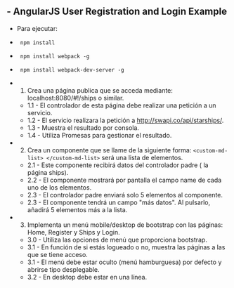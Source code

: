 ## - AngularJS User Registration and Login Example


* Para ejecutar:
 * <pre><code> npm install </code></pre>
 * <pre><code> npm install webpack -g </code></pre>
 * <pre><code> npm install webpack-dev-server -g </code></pre>

* 1. Crea una página publica que se acceda mediante: localhost:8080/#!/ships o similar.
    * 1.1 - El controlador de esta página debe realizar una petición a un servicio.
    * 1.2 - El servicio realizara la petición a http://swapi.co/api/starships/.
    * 1.3 - Muestra el resultado por consola.
    * 1.4 - Utiliza Promesas para gestionar el resultado.

* 2. Crea un componente que se llame de la siguiente forma: `<custom-md-list> </custom-md-list>` será una lista de elementos.
    * 2.1 - Este componente recibirá datos del controlador padre ( la página ships).
    * 2.2 - El componente mostrará por pantalla el campo name de cada uno de los elementos.
    * 2.3 - El controlador padre enviará solo 5 elementos al componente.
    * 2.3 - El componente tendrá un campo "más datos". Al pulsarlo, añadirá 5 elementos más a la lista.
    
* 3. Implementa un menú mobile/desktop de bootstrap con las páginas: Home, Register y Ships y Login.
    * 3.0 - Utiliza las opciones de menú que proporciona bootstrap.
    * 3.1 - En función de si estás logueado o no, muestra las páginas a las que se tiene acceso.
    * 3.1 - El menú debe estar oculto (menú hamburguesa) por defecto y abrirse tipo desplegable. 
    * 3.2 - En desktop debe estar en una línea.  

